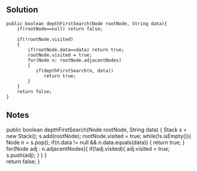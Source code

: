 ## Solution

```
public boolean depthFirstSearch(Node rootNode, String data){
    if(rootNode==null) return false;
    
    if(!rootNode.visited)
    {
        if(rootNode.data==data) return true;
        rootNode.visited = true;
        for(Node n: rootNode.adjacentNodes)
        {
           if(depthFirstSearch(n, data))
              return true;
        }
    }
    return false;
}
```

## Notes
public boolean depthFirstSearch(Node rootNode, String data) {
    Stack<Node> s = new Stack<Node>();
    s.add(rootNode);
    rootNode.visited = true;
    while(!s.isEmpty()){
        Node n = s.pop();
        if(n.data != null && n.data.equals(data)) {
            return true;
        }
        for(Node adj : n.adjacentNodes){
            if(!adj.visited){
                    adj.visited = true;
                    s.push(adj);
            }
        }
    }              
    return false;
}

